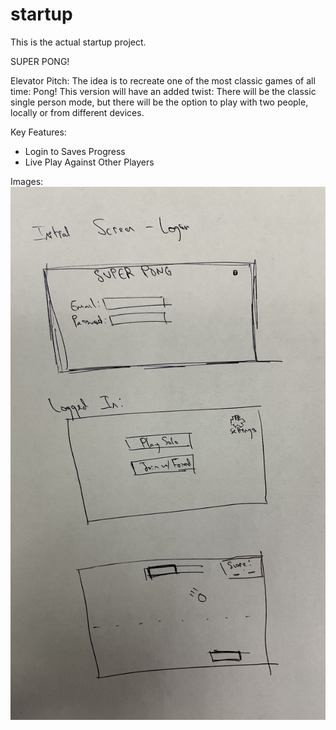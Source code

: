# startup
This is the actual startup project.

SUPER PONG!

Elevator Pitch:
The idea is to recreate one of the most classic games of all time: Pong! This version will have an added twist: There will be the classic single person mode, but there will be the option to play with two people, locally or from different devices.

Key Features:
 - Login to Saves Progress
 - Live Play Against Other Players

Images:
![alt text](https://github.com/gabesnow99/startup/blob/main/IMG_7677.jpg?raw=true)
